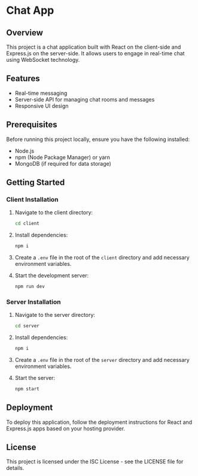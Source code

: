 # Chat App

## Overview

This project is a chat application built with React on the client-side and Express.js on the server-side. It allows users to engage in real-time chat using WebSocket technology.

## Features

- Real-time messaging
- Server-side API for managing chat rooms and messages
- Responsive UI design

## Prerequisites

Before running this project locally, ensure you have the following installed:

- Node.js
- npm (Node Package Manager) or yarn
- MongoDB (if required for data storage)

## Getting Started

### Client Installation

1. Navigate to the client directory:
    ```bash
    cd client
2. Install dependencies:
    ```bash
    npm i

3. Create a `.env` file in the root of the `client` directory and add necessary environment variables.

4. Start the development server:
    ```bash
    npm run dev


### Server Installation

1. Navigate to the server directory:
    ```bash
    cd server

2. Install dependencies:
    ```bash
    npm i


3. Create a `.env` file in the root of the `server` directory and add necessary environment variables.

4. Start the server:
    ```bash
    npm start

## Deployment

To deploy this application, follow the deployment instructions for React and Express.js apps based on your hosting provider.

## License

This project is licensed under the ISC License - see the LICENSE file for details.



